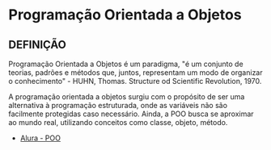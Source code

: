 # Programação Orientada a Objetos

## DEFINIÇÃO

Programação Orientada a Objetos é um paradigma, "é um conjunto de teorias, padrões e métodos que, juntos, representam um modo de organizar o conhecimento" - HUHN, Thomas. Structure od Scientific Revolution, 1970.

A programação orientada a objetos surgiu com o propósito de ser uma alternativa à programação estruturada, onde as variáveis não são facilmente protegidas caso necessário. Ainda, a POO busca se aproximar ao mundo real, utilizando conceitos como classe, objeto, método.

* <a href="https://www.alura.com.br/artigos/poo-programacao-orientada-a-objetos" target="_blank">Alura - POO</a>